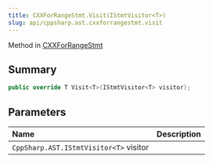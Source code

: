```yaml
---
title: CXXForRangeStmt.Visit(IStmtVisitor<T>)
slug: api/cppsharp.ast.cxxforrangestmt.visit
---
```

Method in [CXXForRangeStmt](/api/cppsharp/ast/cxxforrangestmt)

## Summary



```csharp
public override T Visit<T>(IStmtVisitor<T> visitor);
```

## Parameters

|Name|Description|
|:---|:---|
|`CppSharp.AST.IStmtVisitor<T>` visitor||

